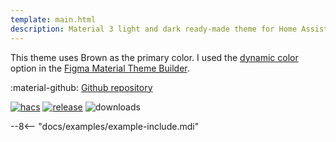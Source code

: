 ```yaml
---
template: main.html
description: Material 3 light and dark ready-made theme for Home Assistant. Example D05 is based on Brown as the primary color. Check the screenshots and theme config!
---
```


This theme uses Brown as the primary color. I used the [dynamic color][picking-the-hue] option in the [Figma Material Theme Builder][create-material3-theme].

:material-github: [Github repository][m3-theme-github-url]

[![hacs][hacs-badge]][hacs-url]
[![release][release-badge]][release-url]
![downloads][downloads-badge]

--8<-- "docs/examples/example-include.mdi"

<!-- Image references -->

[AmoebeLabs Material 3 Theme Example Light]: ../assets/screenshots/m3-example-d05-light.png
[AmoebeLabs Material 3 Theme Example Dark]: ../assets/screenshots/m3-example-d05-dark.png

[AmoebeLabs Material 3 Theme Palettes]: ../assets/screenshots/m3-theme-d05-palettes.png
[AmoebeLabs Material 3 Theme Surfaces]: ../assets/screenshots/m3-theme-d05-surfaces.png
[AmoebeLabs Material 3 Theme Light]: ../assets/screenshots/m3-theme-d05-light.png
[AmoebeLabs Material 3 Theme Dark]: ../assets/screenshots/m3-theme-d05-dark.png

<!-- External references -->

[sak-example-12-url]: https://swiss-army-knife.docs.amoebelabs.com/examples/example-12/
[m3-theme-github-url]: https://github.com/AmoebeLabs/HA-Theme_M3-D05-Brown
[home-assistant]: https://www.home-assistant.io/
[home-assitant-theme-docs]: https://www.home-assistant.io/integrations/frontend/#defining-themes
[hacs]: https://hacs.xyz
[release-url]: https://github.com/AmoebeLabs/HA-Theme_M3-D05-Brown/releases
[sak-docs-url]: https://swiss-army-knife.docs.amoebelabs.com/

<!-- Badge references -->

[hacs-url]: https://github.com/hacs/default
[hacs-badge]: https://img.shields.io/badge/HACS-Default-41BDF5.svg?style=for-the-badge
[release-badge]: https://img.shields.io/github/v/release/AmoebeLabs/HA-Theme_M3-D05-Brown?style=for-the-badge
[downloads-badge]: https://img.shields.io/github/downloads/AmoebeLabs/HA-Theme_M3-D05-Brown/total?style=for-the-badge

<!-- Internal references -->

[create-material3-theme]: ../design/create-material3-theme.md
[picking-the-hue]: ../basics/m3-analysis-hue-picker.md